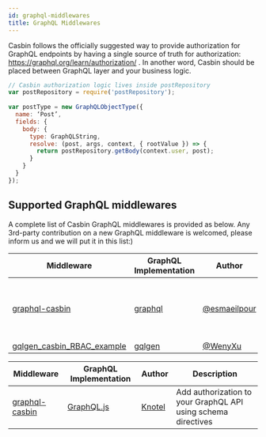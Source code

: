 ```yaml
---
id: graphql-middlewares
title: GraphQL Middlewares
---
```


Casbin follows the officially suggested way to provide authorization for GraphQL endpoints by having a single source of truth for authorization: https://graphql.org/learn/authorization/ . In another word, Casbin should be placed between GraphQL layer and your business logic.

```javascript
// Casbin authorization logic lives inside postRepository
var postRepository = require('postRepository');
 
var postType = new GraphQLObjectType({
  name: ‘Post’,
  fields: {
    body: {
      type: GraphQLString,
      resolve: (post, args, context, { rootValue }) => {
        return postRepository.getBody(context.user, post);
      }
    }
  }
});
```
## Supported GraphQL middlewares

A complete list of Casbin GraphQL middlewares is provided as below. Any 3rd-party contribution on a new GraphQL middleware is welcomed, please inform us and we will put it in this list:)

<!--DOCUSAURUS_CODE_TABS-->

<!--Go-->
Middleware | GraphQL Implementation | Author | Description
----|----|----|----
[graphql-casbin](https://github.com/esmaeilpour/graphql-casbin) | [graphql](https://github.com/graphql-go/graphql) | [@esmaeilpour](https://github.com/esmaeilpour) | An Implementation of using Graphql and Casbin together
[gqlgen_casbin_RBAC_example](https://github.com/WenyXu/gqlgen_casbin_RBAC_example) | [gqlgen](https://github.com/99designs/gqlgen) | [@WenyXu](https://github.com/WenyXu) | (empty)

<!--Node.js-->
Middleware | GraphQL Implementation | Author | Description
----|----|----|----
[graphql-casbin](https://github.com/knotel/graphql-casbin) | [GraphQL.js](https://github.com/graphql/graphql-js) | [Knotel](https://github.com/knotel) | Add authorization to your GraphQL API using schema directives

<!--END_DOCUSAURUS_CODE_TABS-->
